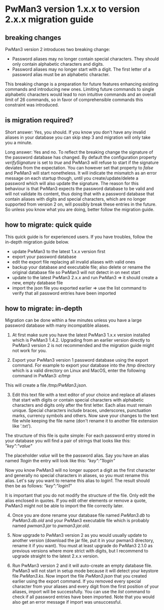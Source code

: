 # PwMan3 version 1.x.x to version 2.x.x migration guide #

## breaking changes ##

PwMan3 version 2 introduces two breaking change:

 * Password aliases may no longer contain special characters. They should only contain alphabetic characters and digits.
 * Password aliases may no longer start with a digit. The first letter of a password alias must be an alphabetic character.

This breaking change is a preparation for future features enhancing existing commands and introducing new ones. Limiting future commands to single alphabetic characters would lead to non intuitive commands and an overall limit of 26 commands, so in favor of comprehensible commands this constraint was introduced.

## is migration required? ##

Short answer: Yes, you should. If you know you don't have any invalid aliases in your database you can skip step 3 and migration will only take you a minute.

Long answer: Yes and no. To reflect the breaking change the signature of the password database has changed. By default the configuration property *verifySignature* is set to *true* and PwMan3 will refuse to start if the signature deviates from the expectation. You can however set that property to *false* and PwMan3 will start nonetheless. It will indicate the mismatch as an error message on each startup though, until you create/update/delete a password which will also update the signature. The reason for this behaviour is that PwMan3 expects the password database to be valid and will not validate its content, thus doing that with a password database that contain aliases with digits and special characters, which are no longer supported from version 2 on, will possibly break these entries in the future. So unless you know what you are doing, better follow the migration guide.

## how to migrate: quick quide #

This quick guide is for experienced users. If you have troubles, follow the in-depth migration guide below.

 * update PwMan3 to the latest 1.x.x version first
 * export your password database
 * edit the export file replacing all invalid aliases with valid ones
 * backup your database and executable file; also delete or rename the original database file so PwMan3 will not detect in on next start
 * update to the latest PwMan3 2.x.x and run PwMan3 => it should create a new, empty database file
 * import the json file you exported earlier => use the list command to verify that all password entries have been imported

## how to migrate: in-depth ##

Migration can be done within a few minutes unless you have a large password database with many incompatible aliases.

1) At first make sure you have the latest PwMan3 1.x.x version installed which is PwMan3 1.4.2. Upgrading from an earlier version directly to PwMan3 version 2 is not recommended and the migration guide might not work for you.

2) Export your PwMan3 version 1 password database using the export command. For example to export your database into the /tmp directory which is a valid directory on Linux and MacOS, enter the following command in PwMan3: *e/tmp*

This will create a file */tmp/PwMan3.json*. 

3) Edit this text file with a text editor of your choice and replace all aliases that start with digits or contain special characters with alphabetic characters and digits only after the first letter. Each alias must remain unique. Special characters include braces, underscores, punctuation marks, currency symbols and others. Now save your changes to the text file while keeping the file name (don't rename it to another file extension like '.txt').

The structure of this file is quite simple: For each password entry stored in your database you will find a pair of strings that looks like this: *"key":"value"*

The placeholder *value* will be the password alias. Say you have an alias named *1login* the entry will look like this: *"key":"1login"*

Now you know PwMan3 will no longer support a digit as the first character and generally no special characters in aliases, so you must rename this alias. Let's say you want to rename this alias to *login1*. The result should then be as follows: *"key":"login1"*

It is important that you do not modify the structure of the file. Only edit the alias enclosed in quotes. If you edit other elements or remove a quote, PwMan3 might not be able to import the file correctly later.

4) Once you are done rename your database file named *PwMan3.db* to *PwMan3.db.old* and your PwMan3 executable file which is probably named *pwman3.jar* to *pwman3.jar.old*.

5) Now upgrade to PwMan3 version 2 as you would usually update to another version (download the jar file, put it in your pwman3 directory, rename it if you want). You must at least upgrade do PwMan3 2.1.0 as previous versions where more strict with digits, but I recommend to upgrade straight to the latest 2.x.x version.

6) Run PwMan3 version 2 and it will auto-create an empty database file. PwMan3 will not start in setup mode because it will detect your keystore file *PwMan3.ks*. Now import the file *PwMan3.json* that you created earlier using the export command. If you removed every special character from your aliases and every digit from the first position of your aliases, import will be successfully. You can use the *list* command to check if all password entries have been imported. Note that you would also get an error message if import was unsuccessful.